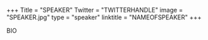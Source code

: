 +++
Title = "SPEAKER"
Twitter = "TWITTERHANDLE"
image = "SPEAKER.jpg"
type = "speaker"
linktitle = "NAMEOFSPEAKER"
+++

BIO